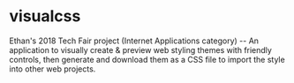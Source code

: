 # visualcss
Ethan's 2018 Tech Fair project (Internet Applications category) -- An application to visually create &amp; preview web styling themes with friendly controls, then generate and download them as a CSS file to import the style into other web projects.
